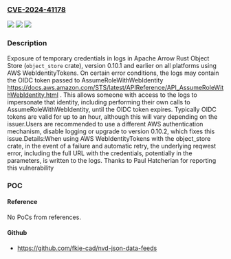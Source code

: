 ### [CVE-2024-41178](https://cve.mitre.org/cgi-bin/cvename.cgi?name=CVE-2024-41178)
![](https://img.shields.io/static/v1?label=Product&message=Apache%20Arrow%20Rust%20Object%20Store&color=blue)
![](https://img.shields.io/static/v1?label=Version&message=0.5.0%20&color=brightgreen)
![](https://img.shields.io/static/v1?label=Vulnerability&message=CWE-532%20Insertion%20of%20Sensitive%20Information%20into%20Log%20File&color=brightgreen)

### Description

Exposure of temporary credentials in logs in Apache Arrow Rust Object Store (`object_store` crate), version 0.10.1 and earlier on all platforms using AWS WebIdentityTokens. On certain error conditions, the logs may contain the OIDC token passed to  AssumeRoleWithWebIdentity https://docs.aws.amazon.com/STS/latest/APIReference/API_AssumeRoleWithWebIdentity.html . This allows someone with access to the logs to impersonate that identity, including performing their own calls to AssumeRoleWithWebIdentity, until the OIDC token expires. Typically OIDC tokens are valid for up to an hour, although this will vary depending on the issuer.Users are recommended to use a different AWS authentication mechanism, disable logging or upgrade to version 0.10.2, which fixes this issue.Details:When using AWS WebIdentityTokens with the object_store crate, in the event of a failure and automatic retry, the underlying reqwest error, including the full URL with the credentials, potentially in the parameters, is written to the logs. Thanks to Paul Hatcherian for reporting this vulnerability

### POC

#### Reference
No PoCs from references.

#### Github
- https://github.com/fkie-cad/nvd-json-data-feeds

